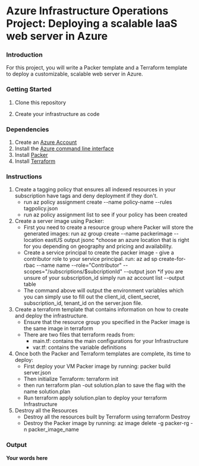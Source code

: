 # Azure Infrastructure Operations Project: Deploying a scalable IaaS web server in Azure

### Introduction
For this project, you will write a Packer template and a Terraform template to deploy a customizable, scalable web server in Azure.

### Getting Started
1. Clone this repository

2. Create your infrastructure as code


### Dependencies
1. Create an [Azure Account](https://portal.azure.com)
2. Install the [Azure command line interface](https://docs.microsoft.com/en-us/cli/azure/install-azure-cli?view=azure-cli-latest)
3. Install [Packer](https://www.packer.io/downloads)
4. Install [Terraform](https://www.terraform.io/downloads.html)

### Instructions
1. Create a tagging policy that ensures all indexed resources in your subscription have tags and deny deployment if they don't.
    - run az policy assignment create --name policy-name --rules tagpolicy.json
    - run az policy assignment list to see if your policy has been created
2. Create a server image using Packer:
    - First you need to create a resource group where Packer will store the generated images:
      run az group create --name packerimage --location eastUS output jsonc
      *choose an azure location that is right for you depending on geography and pricing and availability.
    - Create a service principal to create the packer image - give a contributor role to your service principal.
      run: az ad sp create-for-rbac --name name --role="Contributor" --scopes="/subscriptions/$subcriptionId" --output json
      *if you are unsure of your subscription_id simply run az account list --output table
    - The command above will output the environment variables which you can simply use to fill out the client_id, client_secret, subscription_id, tenant_id on the server.json file.
3. Create a terraform template that contains information on how to create and deploy the infrastructure.
    - Ensure that the resource group you specified in the Packer image is the same image in terraform
    - There are two files that terraform reads from:
        - main.tf: contains the main configurations for your Infrastructure
        - var.tf: contains the variable definitions
4. Once both the Packer and Terraform templates are complete, its time to deploy:
    - First deploy your VM Packer image by running: packer build server.json
    - Then initialize Terraform: terraform init
    - then run terraform plan -out solution.plan to save the flag with the name solution.plan
    - Run terraform apply solution.plan to deploy your terraform Infrastructure
5. Destroy all the Resources  
    - Destroy all the resources built by Terraform using terraform Destroy
    - Destroy the Packer image by running: az image delete -g packer-rg -n packer_image_name
### Output
**Your words here**
